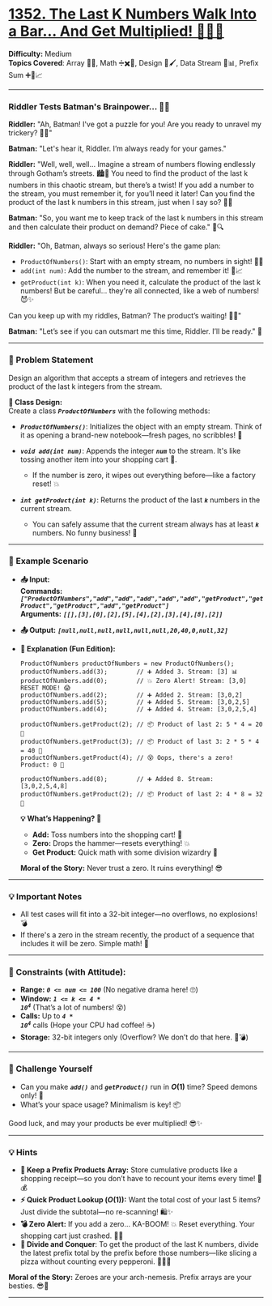 # [1352. The Last K Numbers Walk Into a Bar... And Get Multiplied! 🍻🔢🎉](https://leetcode.com/problems/product-of-the-last-k-numbers)

**Difficulty:** Medium  <br>
**Topics Covered**: Array 🧮🔢, Math ➗✖️📐, Design 🎨🖌️, Data Stream 🌊📊, Prefix Sum ➕🔢📈
<hr>

### Riddler Tests Batman's Brainpower... 🧠💥
**Riddler:** "Ah, Batman! I've got a puzzle for you! Are you ready to unravel my trickery? 🧐🎩"

**Batman:** "Let's hear it, Riddler. I’m always ready for your games."

**Riddler:** "Well, well, well… Imagine a stream of numbers flowing endlessly through Gotham’s streets. 🏙️🔢 You need to find the product of the last k numbers in this chaotic stream, but there’s a twist! If you add a number to the stream, you must remember it, for you’ll need it later! Can you find the product of the last k numbers in this stream, just when I say so? 🤔💡

**Batman:** "So, you want me to keep track of the last k numbers in this stream and then calculate their product on demand? Piece of cake." 🍰🔍

**Riddler:** "Oh, Batman, always so serious! Here's the game plan:
- `ProductOfNumbers()`: Start with an empty stream, no numbers in sight! 🕵️‍♂️
- `add(int num)`: Add the number to the stream, and remember it! 💭📈
- `getProduct(int k)`: When you need it, calculate the product of the last k numbers! But be careful... they're all connected, like a web of numbers! 😈✨

Can you keep up with my riddles, Batman? The product’s waiting! 🦇🤐"

**Batman:** "Let’s see if you can outsmart me this time, Riddler. I’ll be ready." 🦇
<hr>

### 🎯 Problem Statement
Design an algorithm that accepts a stream of integers and retrieves the product of the last k integers from the stream.

**📜 Class Design:**  
Create a class ***`ProductOfNumbers`*** with the following methods:
- ***`ProductOfNumbers()`***: Initializes the object with an empty stream. Think of it as opening a brand-new notebook—fresh pages, no scribbles! 📓
- ***`void add(int num)`***: Appends the integer ***`num`*** to the stream. It's like tossing another item into your shopping cart 🛒. 
    - If the number is zero, it wipes out everything before—like a factory reset! 💥

- ***`int getProduct(int k)`***: Returns the product of the last ***`k`*** numbers in the current stream.
    - You can safely assume that the current stream always has at least ***`k`*** numbers. No funny business! 🤨
<hr>

### 🧪 Example Scenario
- **📥 Input:** <br>
**Commands:** ***`["ProductOfNumbers","add","add","add","add","add","getProduct","getProduct","getProduct","add","getProduct"]`*** <br>
**Arguments:** ***`[[],[3],[0],[2],[5],[4],[2],[3],[4],[8],[2]]`***

- **📤 Output:** ***`[null,null,null,null,null,null,20,40,0,null,32]`***

- **🎉 Explanation (Fun Edition):**
    ```
    ProductOfNumbers productOfNumbers = new ProductOfNumbers();
    productOfNumbers.add(3);        // ➕ Added 3. Stream: [3] 📊
    productOfNumbers.add(0);        // 💥 Zero Alert! Stream: [3,0] RESET MODE! 😱
    productOfNumbers.add(2);        // ➕ Added 2. Stream: [3,0,2]
    productOfNumbers.add(5);        // ➕ Added 5. Stream: [3,0,2,5]
    productOfNumbers.add(4);        // ➕ Added 4. Stream: [3,0,2,5,4]

    productOfNumbers.getProduct(2); // 📦 Product of last 2: 5 * 4 = 20 🧮
    productOfNumbers.getProduct(3); // 📦 Product of last 3: 2 * 5 * 4 = 40 💯
    productOfNumbers.getProduct(4); // 😵 Oops, there's a zero! Product: 0 🚫

    productOfNumbers.add(8);        // ➕ Added 8. Stream: [3,0,2,5,4,8]
    productOfNumbers.getProduct(2); // 📦 Product of last 2: 4 * 8 = 32 🎯
    ```
    **💡 What’s Happening? 🤔** <br>
    - **Add:** Toss numbers into the shopping cart! 🛒 <br>
    - **Zero:** Drops the hammer—resets everything! 💥 <br>
    - **Get Product:** Quick math with some division wizardry 🧙

    **Moral of the Story:** Never trust a zero. It ruins everything! 😎
<hr>

### 💡 Important Notes
- All test cases will fit into a 32-bit integer—no overflows, no explosions! 💣
- If there's a zero in the stream recently, the product of a sequence that includes it will be zero. Simple math! 🧮
<hr>

### 📏 Constraints (with Attitude):
- **Range:** ***`0 <= num <= 100`*** (No negative drama here! 🙄)
- **Window:** ***<code>1 <= k <= 4 * 10<sup>4</sup></code>*** (That’s a lot of numbers! 😵)
- **Calls:** Up to ***<code>4 * 10<sup>4</sup></code>*** calls (Hope your CPU had coffee! ☕)
- **Storage:** 32-bit integers only (Overflow? We don’t do that here. 🚫💣)
<hr>

### 🧠 Challenge Yourself
- Can you make ***`add()`*** and ***`getProduct()`*** run in **$O(1)$** time? Speed demons only! 🚀
- What’s your space usage? Minimalism is key! 📦

Good luck, and may your products be ever multiplied! 😎✨
<hr>

### 💡 Hints 
- **🧮 Keep a Prefix Products Array:** Store cumulative products like a shopping receipt—so you don’t have to recount your items every time! 🛒💰
- **⚡ Quick Product Lookup $(O(1))$:** Want the total cost of your last 5 items? Just divide the subtotal—no re-scanning! 🛍️✨
- **💣 Zero Alert:** If you add a zero... KA-BOOM! 💥 Reset everything. Your shopping cart just crashed. 🛒🔥
- **🧙 Divide and Conquer**: To get the product of the last K numbers, divide the latest prefix total by the prefix before those numbers—like slicing a pizza without counting every pepperoni. 🍕➗🍕

**Moral of the Story:** Zeroes are your arch-nemesis. Prefix arrays are your besties. 😎🚀
<hr>